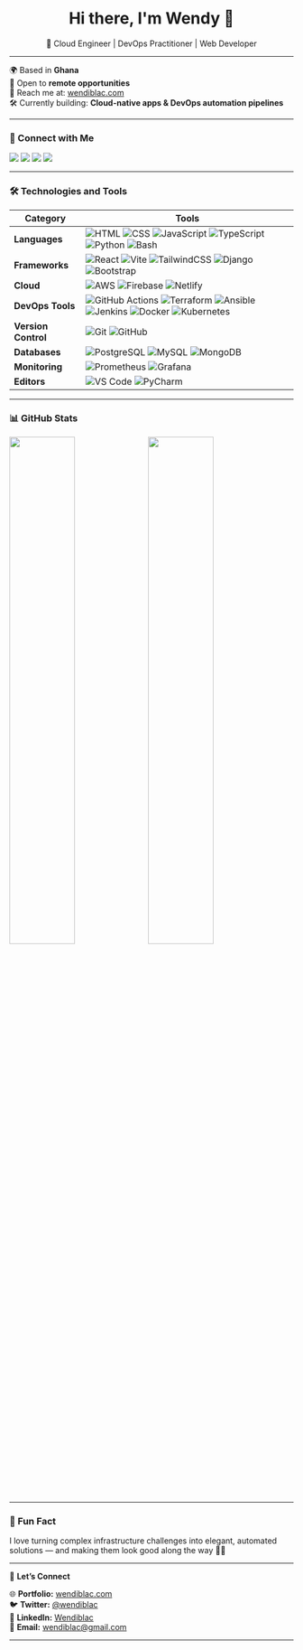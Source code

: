 <h1 align="center">Hi there, I'm Wendy 👋</h1>
<p align="center">🚀 Cloud Engineer | DevOps Practitioner | Web Developer</p>

---

🌍 Based in **Ghana**  
💼 Open to **remote opportunities**  
📧 Reach me at: [wendiblac.com](https://wendiblac.com)  
🛠️ Currently building: **Cloud-native apps & DevOps automation pipelines**  

---

### 🧩 Connect with Me
<p align="left">
  <a href="https://twitter.com/wendiiblac"><img src="https://img.shields.io/badge/Twitter-1DA1F2?style=flat&logo=twitter&logoColor=white"/></a>
  <a href="https://linkedin.com/in/wendiblac"><img src="https://img.shields.io/badge/LinkedIn-0077B5?style=flat&logo=linkedin&logoColor=white"/></a>
  <a href="mailto:wendiblac@gmail.com"><img src="https://img.shields.io/badge/Gmail-D14836?style=flat&logo=gmail&logoColor=white"/></a>
  <a href="https://wendiblac.com"><img src="https://img.shields.io/badge/Portfolio-000000?style=flat&logo=vercel&logoColor=white"/></a>
</p>

---

### 🛠️ Technologies and Tools

| Category          | Tools                                                                                                                                                                                                                                                                                              |
|-------------------|---------------------------------------------------------------------------------------------------------------------------------------------------------------------------------------------------------------------------------------------------------------------------------------------------|
| **Languages**     | ![HTML](https://img.shields.io/badge/HTML5-E34F26?style=flat&logo=html5&logoColor=white) ![CSS](https://img.shields.io/badge/CSS3-1572B6?style=flat&logo=css3&logoColor=white) ![JavaScript](https://img.shields.io/badge/JavaScript-F7DF1E?style=flat&logo=javascript&logoColor=black) ![TypeScript](https://img.shields.io/badge/TypeScript-3178C6?style=flat&logo=typescript&logoColor=white) ![Python](https://img.shields.io/badge/Python-3776AB?style=flat&logo=python&logoColor=white) ![Bash](https://img.shields.io/badge/Bash-4EAA25?style=flat&logo=gnu-bash&logoColor=white) |
| **Frameworks**    | ![React](https://img.shields.io/badge/React-20232A?style=flat&logo=react&logoColor=61DAFB) ![Vite](https://img.shields.io/badge/Vite-646CFF?style=flat&logo=vite&logoColor=white) ![TailwindCSS](https://img.shields.io/badge/Tailwind_CSS-38B2AC?style=flat&logo=tailwind-css&logoColor=white) ![Django](https://img.shields.io/badge/Django-092E20?style=flat&logo=django&logoColor=white) ![Bootstrap](https://img.shields.io/badge/Bootstrap-7952B3?style=flat&logo=bootstrap&logoColor=white) |
| **Cloud**         | ![AWS](https://img.shields.io/badge/AWS-232F3E?style=flat&logo=amazon-aws&logoColor=white) ![Firebase](https://img.shields.io/badge/Firebase-FFCA28?style=flat&logo=firebase&logoColor=black) ![Netlify](https://img.shields.io/badge/Netlify-00C7B7?style=flat&logo=netlify&logoColor=white) |
| **DevOps Tools**  | ![GitHub Actions](https://img.shields.io/badge/GitHub_Actions-2088FF?style=flat&logo=github-actions&logoColor=white) ![Terraform](https://img.shields.io/badge/Terraform-844FBA?style=flat&logo=terraform&logoColor=white) ![Ansible](https://img.shields.io/badge/Ansible-EE0000?style=flat&logo=ansible&logoColor=white) ![Jenkins](https://img.shields.io/badge/Jenkins-D24939?style=flat&logo=jenkins&logoColor=white) ![Docker](https://img.shields.io/badge/Docker-2496ED?style=flat&logo=docker&logoColor=white) ![Kubernetes](https://img.shields.io/badge/Kubernetes-326CE5?style=flat&logo=kubernetes&logoColor=white) |
| **Version Control**| ![Git](https://img.shields.io/badge/Git-F05032?style=flat&logo=git&logoColor=white) ![GitHub](https://img.shields.io/badge/GitHub-181717?style=flat&logo=github&logoColor=white) |
| **Databases**     | ![PostgreSQL](https://img.shields.io/badge/PostgreSQL-316192?style=flat&logo=postgresql&logoColor=white) ![MySQL](https://img.shields.io/badge/MySQL-005C84?style=flat&logo=mysql&logoColor=white) ![MongoDB](https://img.shields.io/badge/MongoDB-4EA94B?style=flat&logo=mongodb&logoColor=white) |
| **Monitoring**    | ![Prometheus](https://img.shields.io/badge/Prometheus-E6522C?style=flat&logo=prometheus&logoColor=white) ![Grafana](https://img.shields.io/badge/Grafana-F46800?style=flat&logo=grafana&logoColor=white) |
| **Editors**       | ![VS Code](https://img.shields.io/badge/VS_Code-007ACC?style=flat&logo=visual-studio-code&logoColor=white) ![PyCharm](https://img.shields.io/badge/PyCharm-000000?style=flat&logo=pycharm&logoColor=white) |

---

### 📊 GitHub Stats
<p align="left">
  <img src="https://github-readme-stats.vercel.app/api?username=wendiblac&show_icons=true&theme=github_dark&hide_border=true" width="48%" />
  <img src="https://github-readme-stats.vercel.app/api/top-langs/?username=wendiblac&layout=compact&theme=github_dark&hide_border=true" width="48%" />
</p>

---

### 🧠 Fun Fact
I love turning complex infrastructure challenges into elegant, automated solutions — and making them look good along the way 🚀✨  

---

📌 **Let’s Connect**  

🌐 **Portfolio:** [wendiblac.com](https://wendiblac.com)  
🐦 **Twitter:** [@wendiblac](https://twitter.com/wendiiblac)  
💼 **LinkedIn:** [Wendiblac](https://linkedin.com/in/wendiblac)  
📧 **Email:** [wendiblac@gmail.com](mailto:wendiblac@gmail.com)  

---

